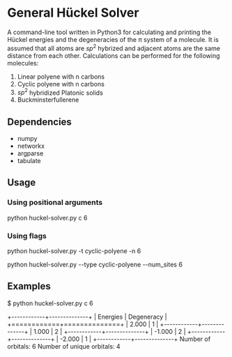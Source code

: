 # General Hückel Solver

A command-line tool written in Python3 for calculating and printing the Hückel energies and the degeneracies of the π system of a molecule. It is assumed that all atoms are $sp^2$ hybrized and adjacent atoms are the same distance from each other. Calculations can be performed for the following molecules:

1. Linear polyene with n carbons
2. Cyclic polyene with n carbons
3. $sp^2$ hybridized Platonic solids
4. Buckminsterfullerene

## Dependencies

- numpy
- networkx
- argparse
- tabulate

## Usage

### Using positional arguments

python huckel-solver.py c 6

### Using flags

python huckel-solver.py -t cyclic-polyene -n 6

python huckel-solver.py --type cyclic-polyene --num_sites 6

## Examples

$ python huckel-solver.py c 6

+------------+--------------+
|   Energies |   Degeneracy |
+============+==============+
|      2.000 |            1 |
+------------+--------------+
|      1.000 |            2 |
+------------+--------------+
|     -1.000 |            2 |
+------------+--------------+
|     -2.000 |            1 |
+------------+--------------+
Number of orbitals: 6
Number of unique orbitals: 4
